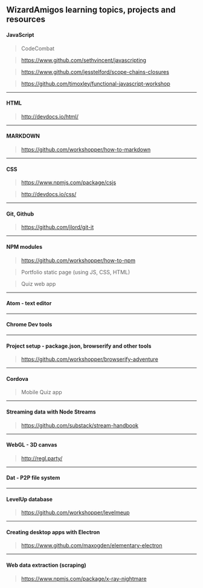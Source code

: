 ## WizardAmigos learning topics, projects and resources

#### JavaScript

>CodeCombat

>https://www.github.com/sethvincent/javascripting

>https://www.github.com/jesstelford/scope-chains-closures

>https://github.com/timoxley/functional-javascript-workshop

---

#### HTML

>http://devdocs.io/html/

---

#### MARKDOWN

>https://github.com/workshopper/how-to-markdown

---

#### CSS

>https://www.npmjs.com/package/csjs

>http://devdocs.io/css/

---

#### Git, Github

>https://github.com/jlord/git-it

---

#### NPM modules

>https://github.com/workshopper/how-to-npm

>Portfolio static page (using JS, CSS, HTML)

>Quiz web app

---

#### Atom - text editor

>

---

#### Chrome Dev tools

>

---

#### Project setup - package.json, browserify and other tools

>https://github.com/workshopper/browserify-adventure

---

#### Cordova

>Mobile Quiz app

---

#### Streaming data with Node Streams

>https://github.com/substack/stream-handbook

---

#### WebGL - 3D canvas

>http://regl.party/

---

#### Dat - P2P file system

>

---

#### LevelUp database

>https://github.com/workshopper/levelmeup

---

#### Creating desktop apps with Electron

>https://www.github.com/maxogden/elementary-electron


---

#### Web data extraction (scraping)

>https://www.npmjs.com/package/x-ray-nightmare
